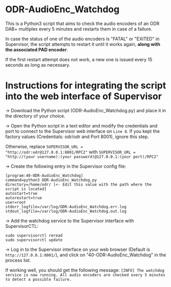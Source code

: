 # ODR-AudioEnc_Watchdog
This is a Python3 script that aims to check the audio encoders of an ODR DAB+ multiplex every 5 minutes and restarts them in case of a failure.

In case the status of one of the audio encoders is "FATAL" or "EXITED" in Supervisor, the script attempts to restart it until it works again, **along with the associated PAD encoder**.

If the first restart attempt does not work, a new one is issued every 15 seconds as long as necessary.

# Instructions for integrating the script into the web interface of Supervisor

-> Download the Python script (ODR-AudioEnc_Watchdog.py) and place it in the directory of your choice.

-> Open the Python script in a text editor and modify the credentials and port to connect to the Supervisor web interface on ```Line 8```.
If you kept the factory values (Credentials: odr/odr and Port 8001), ignore this step.

Otherwise, replace ```SUPERVISOR_URL = "http://odr:odr@127.0.0.1:8001/RPC2"``` with ```SUPERVISOR_URL = "http://(your username):(your password)@127.0.0.1:(your port)/RPC2"```

-> Create the following entry in the Supervisor config file:
```
[program:40-ODR-AudioEnc_Watchdog]
command=python3 ODR-AudioEnc_Watchdog.py
directory=/home/odr/ [<- Edit this value with the path where the script is located]
autostart=true
autorestart=true
user=root
stderr_logfile=/var/log/ODR-AudioEnc_Watchdog.err.log
stdout_logfile=/var/log/ODR-AudioEnc_Watchdog.out.log
```

-> Add the watchdog service to the Supervisor interface with SupervisorCTL:
```
sudo supervisorctl reread
sudo supervisorctl update
```

-> Log in to the Supervisor interface on your web browser (Default is ```http://127.0.0.1:8001/```), and click on "40-ODR-AudioEnc_Watchdog" in the process list.

If working well, you should get the following message:
```[INFO] The watchdog service is now running. All audio encoders are checked every 5 minutes to detect a possible failure.```
